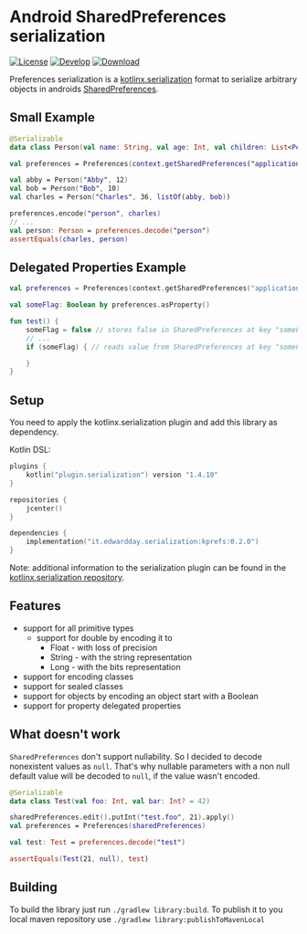 # Android SharedPreferences serialization

[![License](https://img.shields.io/github/license/EdwarDDay/serialization.kprefs?style=flat)](http://www.apache.org/licenses/LICENSE-2.0)
[![Develop](https://github.com/EdwarDDay/serialization.kprefs/workflows/Develop/badge.svg?branch=main)](https://github.com/EdwarDDay/serialization.kprefs/actions?query=workflow%3ADevelop+branch%3Amain)
[![Download](https://api.bintray.com/packages/edwardday/maven/it.edwardday.serialization%3Akprefs/images/download.svg)](https://bintray.com/edwardday/maven/it.edwardday.serialization%3Akprefs/_latestVersion)

Preferences serialization is a [kotlinx.serialization](https://github.com/Kotlin/kotlinx.serialization) format to
 serialize arbitrary objects in androids
 [SharedPreferences](https://developer.android.com/reference/android/content/SharedPreferences).

## Small Example

```kotlin
@Serializable
data class Person(val name: String, val age: Int, val children: List<Person> = emptyList())

val preferences = Preferences(context.getSharedPreferences("application data", Context.MODE_PRIVATE))

val abby = Person("Abby", 12)
val bob = Person("Bob", 10)
val charles = Person("Charles", 36, listOf(abby, bob))

preferences.encode("person", charles)
// ...
val person: Person = preferences.decode("person")
assertEquals(charles, person)
```

## Delegated Properties Example

```kotlin
val preferences = Preferences(context.getSharedPreferences("application data", Context.MODE_PRIVATE))

val someFlag: Boolean by preferences.asProperty()

fun test() {
    someFlag = false // stores false in SharedPreferences at key "someFlag"
    // ...
    if (someFlag) { // reads value from SharedPreferences at key "someFlag"

    }
}
```

## Setup
You need to apply the kotlinx.serialization plugin and add this library as dependency.

Kotlin DSL:
```kotlin
plugins {
    kotlin("plugin.serialization") version "1.4.10"
}

repositories {
    jcenter()
}

dependencies {
    implementation("it.edwardday.serialization:kprefs:0.2.0")
}
```
Note: additional information to the serialization plugin can be found in the
  [kotlinx.serialization repository](https://github.com/Kotlin/kotlinx.serialization).

## Features
* support for all primitive types
  * support for double by encoding it to
    * Float - with loss of precision
    * String - with the string representation
    * Long - with the bits representation
* support for encoding classes
* support for sealed classes
* support for objects by encoding an object start with a Boolean
* support for property delegated properties

## What doesn't work
`SharedPreferences` don't support nullability. So I decided to decode nonexistent values as `null`. That's why nullable
 parameters with a non null default value will be decoded to `null`, if the value wasn't encoded.

```kotlin
@Serializable
data class Test(val foo: Int, val bar: Int? = 42)

sharedPreferences.edit().putInt("test.foo", 21).apply()
val preferences = Preferences(sharedPreferences)

val test: Test = preferences.decode("test")

assertEquals(Test(21, null), test)
```

## Building
To build the library just run `./gradlew library:build`. To publish it to you local maven repository use
 `./gradlew library:publishToMavenLocal`
